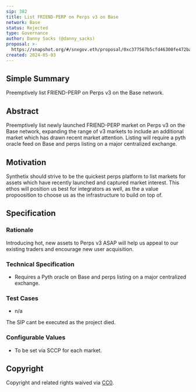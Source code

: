 ```yaml
---
sip: 382
title: List FRIEND-PERP on Perps v3 on Base
network: Base
status: Rejected
type: Governance
author: Danny Sacks (@danny_sacks)
proposal: >-
  https://snapshot.org/#/snxgov.eth/proposal/0xc377567b5cfd46300fe472baf688c1b29708a4e3cbf0edd2c3805218932b79aa
created: 2024-05-03
---
```


## Simple Summary

Preemptively list FRIEND-PERP on Perps v3 on the Base network.

## Abstract

Preemptively list newly launched FRIEND-PERP market on Perps v3 on the Base network, expanding the range of v3 markets to include an additional market which has drawn recent market attention. Listing will require a pyth oracle feed on Base and perps listing on a major centralized exchange. 

## Motivation

Synthetix should strive to be the quickest perps platform to list markets for assets which have recently launched and captured market interest. This ethos will position us best for integrators as well, as the a value propoosition to choose us as the infrastructure to build on top of.


## Specification

### Rationale

Introducing hot, new assets to Perps v3 ASAP will help us appeal to our existing traders and encourage new user acquisition.

### Technical Specification

- Requires a Pyth oracle on Base and perps listing on a major centralized exchange.

### Test Cases

- n/a

The SIP cant be executed as the project died.

### Configurable Values

- To be set via SCCP for each market.

## Copyright

Copyright and related rights waived via [CC0](https://creativecommons.org/publicdomain/zero/1.0/).
